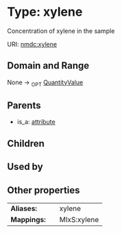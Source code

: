 
# Type: xylene


Concentration of xylene in the sample

URI: [nmdc:xylene](https://microbiomedata/meta/xylene)


## Domain and Range

None ->  <sub>OPT</sub> [QuantityValue](QuantityValue.md)

## Parents

 *  is_a: [attribute](attribute.md)

## Children


## Used by


## Other properties

|  |  |  |
| --- | --- | --- |
| **Aliases:** | | xylene |
| **Mappings:** | | MIxS:xylene |

